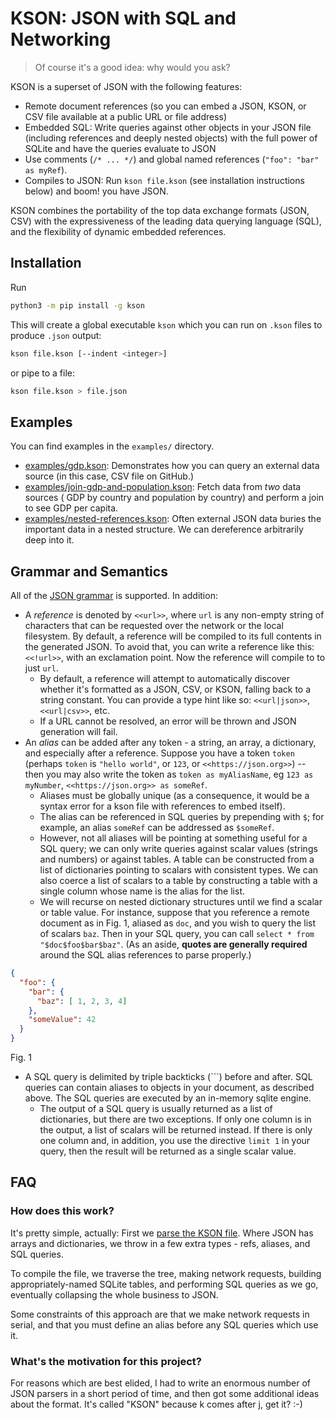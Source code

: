 # KSON: JSON with SQL and Networking

> Of course it's a good idea: why would you ask?

KSON is a superset of JSON with the following features:

- Remote document references (so you can embed a JSON, KSON, or CSV file available at a public URL or file address)
- Embedded SQL: Write queries against other objects in your JSON file (including references and deeply nested objects)
  with the full power of SQLite and have the queries evaluate to JSON
- Use comments (`/* ... */`) and global named references (`"foo": "bar" as myRef`).
- Compiles to JSON: Run `kson file.kson` (see installation instructions below) and boom! you have JSON.

KSON combines the portability of the top data exchange formats (JSON, CSV) with the expressiveness of the leading data
querying language
(SQL), and the flexibility of dynamic embedded references.

## Installation

Run

```bash
python3 -m pip install -g kson
```

This will create a global executable `kson` which you can run on
`.kson` files to produce `.json` output:

```bash
kson file.kson [--indent <integer>]
```

or pipe to a file:

```bash
kson file.kson > file.json
```

## Examples

You can find examples in the `examples/` directory.

- [examples/gdp.kson](examples/gdp.kson): Demonstrates how you can query an external data source (in this case, CSV file
  on GitHub.)
- [examples/join-gdp-and-population.kson](examples/join-gdp-and-population.kson): Fetch data from _two_ data sources (
  GDP by country and population by country) and perform a join to see GDP per capita.
- [examples/nested-references.kson](examples/nested-references.kson): Often external JSON data buries the important
data in a nested structure. We can dereference arbitrarily deep into it.

## Grammar and Semantics
All of the [JSON grammar](https://www.json.org/json-en.html) is supported. In addition:

- A *reference* is denoted by `<<url>>`, where `url` is any non-empty string of characters that can be
  requested over the network or the local filesystem. By default, a reference will be compiled to its full
  contents in the generated JSON. To avoid that, you can write a reference like this:  `<<!url>>`, with an exclamation point.
  Now the reference will compile to to just `url`.
    - By default, a reference will attempt to automatically discover whether it's formatted as a JSON, CSV, or KSON, falling
  back to a string constant. You can provide a type hint like so: `<<url|json>>`, `<<url|csv>>`, etc.
    - If a URL cannot be resolved, an error will be thrown and JSON generation will fail.
- An *alias* can be added after any token - a string, an array, a dictionary, and especially after a reference. Suppose
you have a token `token` (perhaps `token` is `"hello world"`, or `123`, or `<<https://json.org>>`) -- then you may
  also write the token as `token as myAliasName`, eg `123 as myNumber`, `<<https://json.org>> as someRef`. 
    - Aliases
  must be globally unique (as a consequence, it would be a syntax error for a kson file with references to embed itself).
    - The alias can be referenced in SQL queries by prepending with `$`; for example, an alias `someRef` can be addressed
  as `$someRef`. 
    - However, not all aliases will be pointing at something useful for a SQL query; we can only write
      queries against scalar values (strings and numbers) or against tables. A table can be constructed from a list
      of dictionaries pointing to scalars with consistent types. We can also coerce a list of scalars to a table by constructing
      a table with a single column whose name is the alias for the list. 
    - We will recurse on nested dictionary structures until we find a scalar or table value. For instance, suppose that you
  reference a remote document as in Fig. 1, aliased as `doc`, and you wish to query the list of scalars `baz`. Then in 
      your SQL query, you can call `select * from "$doc$foo$bar$baz"`. (As an aside, **quotes are generally required**
      around the SQL alias references to parse properly.)
      

```json
{
  "foo": {
    "bar": {
      "baz": [ 1, 2, 3, 4]
    },
    "someValue": 42
  }
}
```
Fig. 1

- A SQL query is delimited by triple backticks (\`\`\`) before and after. SQL queries can contain aliases to objects
in your document, as described above. The SQL queries are executed by an in-memory sqlite engine. 
  - The output of a SQL query is usually returned as a list of dictionaries, but there are two exceptions. If only
  one column is in the output, a list of scalars will be returned instead. If there is only one column and, in addition,
    you use the directive `limit 1` in your query, then the result will be returned as a single scalar value. 


## FAQ

### How does this work?

It's pretty simple, actually: First we [parse the KSON file](https://en.wikipedia.org/wiki/Recursive_descent_parser). Where JSON has arrays and dictionaries,
we throw in a few extra types - refs, aliases, and SQL queries.

To compile the file, we traverse the tree, making network requests, building appropriately-named SQLite tables, and
performing SQL queries as we go, eventually collapsing the whole business to JSON.

Some constraints of this approach are that we make network requests in serial, and that you must define an alias before
any SQL queries which use it. 

### What's the motivation for this project?
For reasons which are best elided, I had to write an enormous number of JSON parsers in a short period of time, and then
got some additional ideas about the format. It's called "KSON" because k comes after j, get it? :-)
